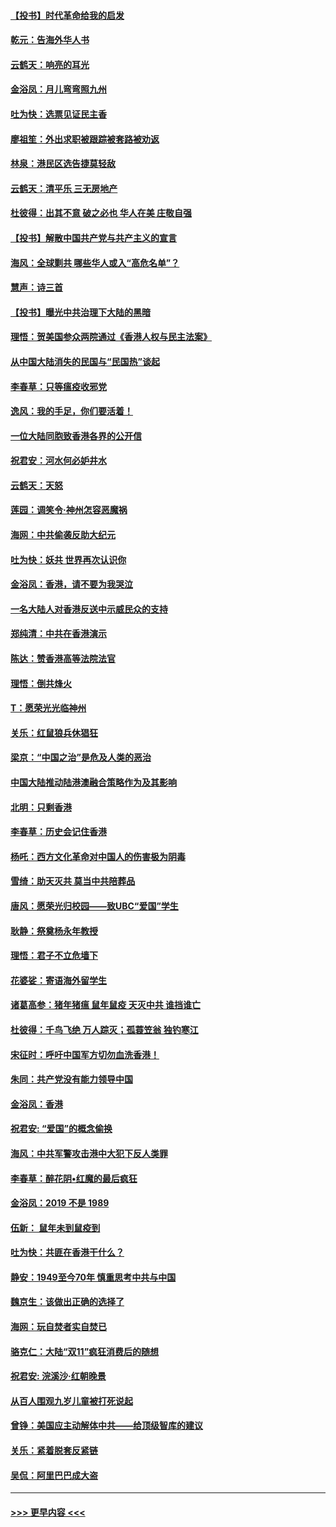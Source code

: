 #### [【投书】时代革命给我的启发](../pages/nsc993/n11684287.md?t=11280044) 
#### [乾元：告海外华人书](../pages/nsc993/n11684044.md?t=11280044) 
#### [云鹤天：响亮的耳光](../pages/nsc993/n11684254.md?t=11280044) 
#### [金浴凤：月儿弯弯照九州](../pages/nsc993/n11684231.md?t=11280044) 
#### [吐为快：选票见证民主香](../pages/nsc993/n11684206.md?t=11280044) 
#### [廖祖笙：外出求职被跟踪被套路被劝返](../pages/nsc993/n11683874.md?t=11280044) 
#### [林泉：港民区选告捷莫轻敌](../pages/nsc993/n11683930.md?t=11280044) 
#### [云鹤天：清平乐 三无房地产](../pages/nsc993/n11681521.md?t=11280044) 
#### [杜彼得：出其不意 破之必也 华人在美 庄敬自强](../pages/nsc993/n11679554.md?t=11280044) 
#### [【投书】解散中国共产党与共产主义的宣言](../pages/nsc993/n11679177.md?t=11280044) 
#### [海风：全球剿共 哪些华人或入“高危名单”？](../pages/nsc993/n11678617.md?t=11280044) 
#### [慧声：诗三首](../pages/nsc993/n11678848.md?t=11280044) 
#### [【投书】曝光中共治理下大陆的黑暗](../pages/nsc993/n11678674.md?t=11280044) 
#### [理悟：贺美国参众两院通过《香港人权与民主法案》](../pages/nsc993/n11678104.md?t=11280044) 
#### [从中国大陆消失的民国与“民国热”谈起](../pages/nsc993/n11678075.md?t=11280044) 
#### [李春草：只等瘟疫收邪党](../pages/nsc993/n11677308.md?t=11280044) 
#### [逸风：我的手足，你们要活着！](../pages/nsc993/n11676352.md?t=11280044) 
#### [一位大陆同胞致香港各界的公开信](../pages/nsc993/n11675761.md?t=11280044) 
#### [祝君安：河水何必妒井水](../pages/nsc993/n11675746.md?t=11280044) 
#### [云鹤天：天怒](../pages/nsc993/n11675718.md?t=11280044) 
#### [莲园：调笑令‧神州怎容恶魔祸](../pages/nsc993/n11675648.md?t=11280044) 
#### [海网：中共偷袭反助大纪元](../pages/nsc993/n11673515.md?t=11280044) 
#### [吐为快：妖共 世界再次认识你](../pages/nsc993/n11673506.md?t=11280044) 
#### [金浴凤：香港，请不要为我哭泣](../pages/nsc993/n11673248.md?t=11280044) 
#### [一名大陆人对香港反送中示威民众的支持](../pages/nsc993/n11672615.md?t=11280044) 
#### [郑纯清：中共在香港演示](../pages/nsc993/n11670539.md?t=11280044) 
#### [陈达：赞香港高等法院法官](../pages/nsc993/n11669542.md?t=11280044) 
#### [理悟：倒共烽火](../pages/nsc993/n11668844.md?t=11280044) 
#### [T：愿荣光光临神州](../pages/nsc993/n11668421.md?t=11280044) 
#### [关乐：红鼠狼兵休猖狂](../pages/nsc993/n11668378.md?t=11280044) 
#### [梁京：“中国之治”是危及人类的恶治](../pages/nsc993/n11668328.md?t=11280044) 
#### [中国大陆推动陆港澳融合策略作为及其影响](../pages/nsc993/n11668157.md?t=11280044) 
#### [北明：只剩香港](../pages/nsc993/n11668002.md?t=11280044) 
#### [李春草：历史会记住香港](../pages/nsc993/n11667927.md?t=11280044) 
#### [杨吒：西方文化革命对中国人的伤害极为阴毒](../pages/nsc993/n11664521.md?t=11280044) 
#### [雪绮：助天灭共 莫当中共陪葬品](../pages/nsc993/n11662650.md?t=11280044) 
#### [唐风：愿荣光归校园——致UBC“爱国”学生](../pages/nsc993/n11662194.md?t=11280044) 
#### [耿静：祭奠杨永年教授](../pages/nsc993/n11662514.md?t=11280044) 
#### [理悟：君子不立危墙下](../pages/nsc993/n11662172.md?t=11280044) 
#### [花婆娑：寄语海外留学生](../pages/nsc993/n11662121.md?t=11280044) 
#### [诸葛高参：猪年猪瘟 鼠年鼠疫 天灭中共 谁挡谁亡](../pages/nsc993/n11661980.md?t=11280044) 
#### [杜彼得：千鸟飞绝 万人踪灭；孤蓑笠翁 独钓寒江](../pages/nsc993/n11661170.md?t=11280044) 
#### [宋征时：呼吁中国军方切勿血洗香港！](../pages/nsc993/n11415318.md?t=11280044) 
#### [朱同：共产党没有能力领导中国](../pages/nsc993/n11660421.md?t=11280044) 
#### [金浴凤：香港](../pages/nsc993/n11660419.md?t=11280044) 
#### [祝君安: “爱国”的概念偷换](../pages/nsc993/n11659706.md?t=11280044) 
#### [海风：中共军警攻击港中大犯下反人类罪](../pages/nsc993/n11659632.md?t=11280044) 
#### [李春草：醉花阴•红魔的最后疯狂](../pages/nsc993/n11659287.md?t=11280044) 
#### [金浴凤：2019 不是 1989](../pages/nsc993/n11657663.md?t=11280044) 
#### [伍新： 鼠年未到鼠疫到](../pages/nsc993/n11655098.md?t=11280044) 
#### [吐为快：共匪在香港干什么？](../pages/nsc993/n11654891.md?t=11280044) 
#### [静安：1949至今70年 慎重思考中共与中国](../pages/nsc993/n11651244.md?t=11280044) 
#### [魏京生：该做出正确的选择了](../pages/nsc993/n11653084.md?t=11280044) 
#### [海网：玩自焚者实自焚已](../pages/nsc993/n11652423.md?t=11280044) 
#### [骆克仁：大陆“双11”疯狂消费后的随想](../pages/nsc993/n11652305.md?t=11280044) 
#### [祝君安: 浣溪沙·红朝晚景](../pages/nsc993/n11652258.md?t=11280044) 
#### [从百人围观九岁儿童被打死说起](../pages/nsc993/n11651030.md?t=11280044) 
#### [曾铮：美国应主动解体中共——给顶级智库的建议](../pages/nsc993/n11649888.md?t=11280044) 
#### [关乐：紧着脱套反紧链](../pages/nsc993/n11649069.md?t=11280044) 
#### [吴侃：阿里巴巴成大盗](../pages/nsc993/n11645523.md?t=11280044) 

----
#### [ >>> 更早内容 <<< ](../indexes/nsc993-earlier.md)
